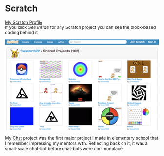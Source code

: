 # Scratch

[My Scratch Profile](https://scratch.mit.edu/users/foxworth22/)\
If you click *See inside* for any Scratch project you can see the block-based coding behind it

![alt text](https://github.com/foxworth22/Scratch/blob/main/ProjectsSS.png?raw=true)

My [Chat](https://scratch.mit.edu/projects/1653765/) project was the first major project I made in elementary school that I remember impressing my mentors with.
Reflecting back on it, it was a small-scale chat-bot before chat-bots were commonplace. 
